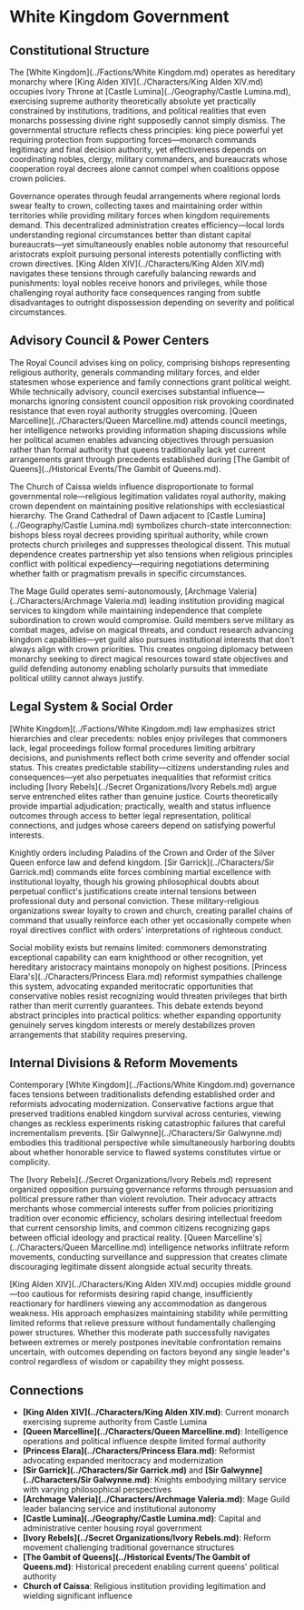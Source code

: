 <!-- Expanded by AI: 2025-10-13 -->

# White Kingdom Government

## Constitutional Structure

The [White Kingdom](../Factions/White Kingdom.md) operates as hereditary monarchy where [King Alden XIV](../Characters/King Alden XIV.md) occupies Ivory Throne at [Castle Lumina](../Geography/Castle Lumina.md), exercising supreme authority theoretically absolute yet practically constrained by institutions, traditions, and political realities that even monarchs possessing divine right supposedly cannot simply dismiss. The governmental structure reflects chess principles: king piece powerful yet requiring protection from supporting forces—monarch commands legitimacy and final decision authority, yet effectiveness depends on coordinating nobles, clergy, military commanders, and bureaucrats whose cooperation royal decrees alone cannot compel when coalitions oppose crown policies.

Governance operates through feudal arrangements where regional lords swear fealty to crown, collecting taxes and maintaining order within territories while providing military forces when kingdom requirements demand. This decentralized administration creates efficiency—local lords understanding regional circumstances better than distant capital bureaucrats—yet simultaneously enables noble autonomy that resourceful aristocrats exploit pursuing personal interests potentially conflicting with crown directives. [King Alden XIV](../Characters/King Alden XIV.md) navigates these tensions through carefully balancing rewards and punishments: loyal nobles receive honors and privileges, while those challenging royal authority face consequences ranging from subtle disadvantages to outright dispossession depending on severity and political circumstances.

## Advisory Council & Power Centers

The Royal Council advises king on policy, comprising bishops representing religious authority, generals commanding military forces, and elder statesmen whose experience and family connections grant political weight. While technically advisory, council exercises substantial influence—monarchs ignoring consistent council opposition risk provoking coordinated resistance that even royal authority struggles overcoming. [Queen Marcelline](../Characters/Queen Marcelline.md) attends council meetings, her intelligence networks providing information shaping discussions while her political acumen enables advancing objectives through persuasion rather than formal authority that queens traditionally lack yet current arrangements grant through precedents established during [The Gambit of Queens](../Historical Events/The Gambit of Queens.md).

The Church of Caissa wields influence disproportionate to formal governmental role—religious legitimation validates royal authority, making crown dependent on maintaining positive relationships with ecclesiastical hierarchy. The Grand Cathedral of Dawn adjacent to [Castle Lumina](../Geography/Castle Lumina.md) symbolizes church-state interconnection: bishops bless royal decrees providing spiritual authority, while crown protects church privileges and suppresses theological dissent. This mutual dependence creates partnership yet also tensions when religious principles conflict with political expediency—requiring negotiations determining whether faith or pragmatism prevails in specific circumstances.

The Mage Guild operates semi-autonomously, [Archmage Valeria](../Characters/Archmage Valeria.md) leading institution providing magical services to kingdom while maintaining independence that complete subordination to crown would compromise. Guild members serve military as combat mages, advise on magical threats, and conduct research advancing kingdom capabilities—yet guild also pursues institutional interests that don't always align with crown priorities. This creates ongoing diplomacy between monarchy seeking to direct magical resources toward state objectives and guild defending autonomy enabling scholarly pursuits that immediate political utility cannot always justify.

## Legal System & Social Order

[White Kingdom](../Factions/White Kingdom.md) law emphasizes strict hierarchies and clear precedents: nobles enjoy privileges that commoners lack, legal proceedings follow formal procedures limiting arbitrary decisions, and punishments reflect both crime severity and offender social status. This creates predictable stability—citizens understanding rules and consequences—yet also perpetuates inequalities that reformist critics including [Ivory Rebels](../Secret Organizations/Ivory Rebels.md) argue serve entrenched elites rather than genuine justice. Courts theoretically provide impartial adjudication; practically, wealth and status influence outcomes through access to better legal representation, political connections, and judges whose careers depend on satisfying powerful interests.

Knightly orders including Paladins of the Crown and Order of the Silver Queen enforce law and defend kingdom. [Sir Garrick](../Characters/Sir Garrick.md) commands elite forces combining martial excellence with institutional loyalty, though his growing philosophical doubts about perpetual conflict's justifications create internal tensions between professional duty and personal conviction. These military-religious organizations swear loyalty to crown and church, creating parallel chains of command that usually reinforce each other yet occasionally compete when royal directives conflict with orders' interpretations of righteous conduct.

Social mobility exists but remains limited: commoners demonstrating exceptional capability can earn knighthood or other recognition, yet hereditary aristocracy maintains monopoly on highest positions. [Princess Elara's](../Characters/Princess Elara.md) reformist sympathies challenge this system, advocating expanded meritocratic opportunities that conservative nobles resist recognizing would threaten privileges that birth rather than merit currently guarantees. This debate extends beyond abstract principles into practical politics: whether expanding opportunity genuinely serves kingdom interests or merely destabilizes proven arrangements that stability requires preserving.

## Internal Divisions & Reform Movements

Contemporary [White Kingdom](../Factions/White Kingdom.md) governance faces tensions between traditionalists defending established order and reformists advocating modernization. Conservative factions argue that preserved traditions enabled kingdom survival across centuries, viewing changes as reckless experiments risking catastrophic failures that careful incrementalism prevents. [Sir Galwynne](../Characters/Sir Galwynne.md) embodies this traditional perspective while simultaneously harboring doubts about whether honorable service to flawed systems constitutes virtue or complicity.

The [Ivory Rebels](../Secret Organizations/Ivory Rebels.md) represent organized opposition pursuing governance reforms through persuasion and political pressure rather than violent revolution. Their advocacy attracts merchants whose commercial interests suffer from policies prioritizing tradition over economic efficiency, scholars desiring intellectual freedom that current censorship limits, and common citizens recognizing gaps between official ideology and practical reality. [Queen Marcelline's](../Characters/Queen Marcelline.md) intelligence networks infiltrate reform movements, conducting surveillance and suppression that creates climate discouraging legitimate dissent alongside actual security threats.

[King Alden XIV](../Characters/King Alden XIV.md) occupies middle ground—too cautious for reformists desiring rapid change, insufficiently reactionary for hardliners viewing any accommodation as dangerous weakness. His approach emphasizes maintaining stability while permitting limited reforms that relieve pressure without fundamentally challenging power structures. Whether this moderate path successfully navigates between extremes or merely postpones inevitable confrontation remains uncertain, with outcomes depending on factors beyond any single leader's control regardless of wisdom or capability they might possess.

## Connections

- **[King Alden XIV](../Characters/King Alden XIV.md)**: Current monarch exercising supreme authority from Castle Lumina
- **[Queen Marcelline](../Characters/Queen Marcelline.md)**: Intelligence operations and political influence despite limited formal authority
- **[Princess Elara](../Characters/Princess Elara.md)**: Reformist advocating expanded meritocracy and modernization
- **[Sir Garrick](../Characters/Sir Garrick.md)** and **[Sir Galwynne](../Characters/Sir Galwynne.md)**: Knights embodying military service with varying philosophical perspectives
- **[Archmage Valeria](../Characters/Archmage Valeria.md)**: Mage Guild leader balancing service and institutional autonomy
- **[Castle Lumina](../Geography/Castle Lumina.md)**: Capital and administrative center housing royal government
- **[Ivory Rebels](../Secret Organizations/Ivory Rebels.md)**: Reform movement challenging traditional governance structures
- **[The Gambit of Queens](../Historical Events/The Gambit of Queens.md)**: Historical precedent enabling current queens' political authority
- **Church of Caissa**: Religious institution providing legitimation and wielding significant influence
